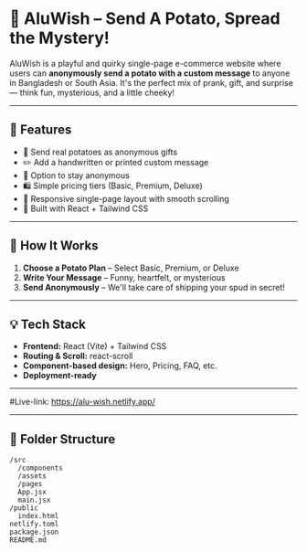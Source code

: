 # 🥔 AluWish – Send A Potato, Spread the Mystery!

AluWish is a playful and quirky single-page e-commerce website where users can **anonymously send a potato with a custom message** to anyone in Bangladesh or South Asia. It's the perfect mix of prank, gift, and surprise — think fun, mysterious, and a little cheeky!

---

## 🚀 Features

- 🎁 Send real potatoes as anonymous gifts
- ✏️ Add a handwritten or printed custom message
- 🙈 Option to stay anonymous
- 🛍️ Simple pricing tiers (Basic, Premium, Deluxe)
- 📱 Responsive single-page layout with smooth scrolling
- 🎨 Built with React + Tailwind CSS

---

## 🧾 How It Works

1. **Choose a Potato Plan** – Select Basic, Premium, or Deluxe
2. **Write Your Message** – Funny, heartfelt, or mysterious
3. **Send Anonymously** – We'll take care of shipping your spud in secret!

---

## 💡 Tech Stack

- **Frontend:** React (Vite) + Tailwind CSS
- **Routing & Scroll:** react-scroll
- **Component-based design:** Hero, Pricing, FAQ, etc.
- **Deployment-ready**

---

#Live-link: https://alu-wish.netlify.app/

---

## 📂 Folder Structure

```plaintext
/src
  /components
  /assets
  /pages
  App.jsx
  main.jsx
/public
  index.html
netlify.toml
package.json
README.md


